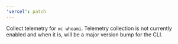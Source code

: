 ```yaml
---
'vercel': patch
---
```


Collect telemetry for `vc whoami`. Telemetry collection is not currently enabled and when it is, will be a major version bump for the CLI.
